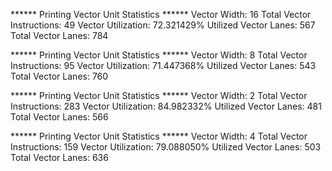 ****** Printing Vector Unit Statistics ******
Vector Width:              16
Total Vector Instructions: 49
Vector Utilization:        72.321429%
Utilized Vector Lanes:     567
Total Vector Lanes:        784

****** Printing Vector Unit Statistics ******
Vector Width:              8
Total Vector Instructions: 95
Vector Utilization:        71.447368%
Utilized Vector Lanes:     543
Total Vector Lanes:        760

****** Printing Vector Unit Statistics ******
Vector Width:              2
Total Vector Instructions: 283
Vector Utilization:        84.982332%
Utilized Vector Lanes:     481
Total Vector Lanes:        566

****** Printing Vector Unit Statistics ******
Vector Width:              4
Total Vector Instructions: 159
Vector Utilization:        79.088050%
Utilized Vector Lanes:     503
Total Vector Lanes:        636



